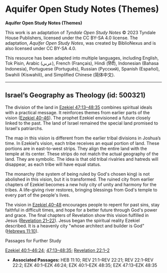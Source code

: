 # Aquifer Open Study Notes (Themes)

**Aquifer Open Study Notes (Themes)**

This work is an adaptation of *Tyndale Open Study Notes* © 2023 Tyndale House Publishers, licensed under the CC BY\-SA 4\.0 license. The adaptation, *Aquifer Open Study Notes*, was created by BiblioNexus and is also licensed under CC BY\-SA 4\.0\.

This resource has been adapted into multiple languages, including English, Tok Pisin, Arabic (عربي), French (Français), Hindi (हिंदी), Indonesian (Bahasa Indonesia), Portuguese (Português), Russian (Русский), Spanish (Español), Swahili (Kiswahili), and Simplified Chinese (简体中文).



--------------------------------

## Israel’s Geography as Theology (id: 500321)

The division of the land in [Ezekiel 47:13–48:35](https://ref.ly/Ezek47:13-Ezek48:35) combines spiritual ideals with a practical message. It reinforces themes from earlier parts of the vision ([Ezekiel 40–46](https://ref.ly/Ezek40:1-Ezek46:24)). The prophet Ezekiel envisioned a future closely linked to the past. The land of Israel remained the special land promised to Israel's patriarchs.

The map in this vision is different from the earlier tribal divisions in Joshua’s time. In Ezekiel’s vision, each tribe receives an equal portion of land. These portions are in east\-to\-west strips. They align the entire land with the temple at its center. These strips do not match the actual geography of the land. They are symbolic. The idea is that old tribal rivalries and hatreds will disappear, as each tribe will have equal status.

The monarchy (the system of being ruled by God's chosen king) is not abolished in this vision, but it is transformed. The ruined city from earlier chapters of Ezekiel becomes a new holy city of unity and harmony for the tribes. A life\-giving river restores, bringing blessings from God's temple to every part of the people's lives.

The vision in [Ezekiel 40–48](https://ref.ly/Ezek40:1-Ezek48:35) encourages people to repent for past sins, stay faithful in difficult times, and hope for a better future through God's power and grace. The final chapters of Revelation show this vision fulfilled in Jesus ([Revelation 21–22](https://ref.ly/Rev21:1-Rev22:21)). Jesus began the spiritual reality Ezekiel described. It is a heavenly city "whose architect and builder is God" ([Hebrews 11:10](https://ref.ly/Heb11:10)).

Passages for Further Study

[Ezekiel 40:1–46:24](https://ref.ly/Ezek40:1-Ezek46:24); [47:13–48:35](https://ref.ly/Ezek47:13-Ezek48:35); [Revelation 22:1–2](https://ref.ly/Rev22:1-Rev22:2)

* **Associated Passages:** HEB 11:10; REV 21:1–REV 22:21; REV 22:1–REV 22:2; EZK 40:1–EZK 46:24; EZK 40:1–EZK 48:35; EZK 47:13–EZK 48:35

